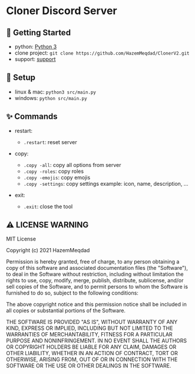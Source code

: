 # Cloner Discord Server

## 🚀 Getting Started
- python: [Python 3](https://www.python.org/downloads/)
- clone project: `git clone https://github.com/HazemMeqdad/ClonerV2.git` 
- support: [support](https://discord.gg/VcWRRphVQB)

## 🤝 Setup
- linux & mac: `python3 src/main.py`
- windows: `python src/main.py`

## ✨ Commands
- restart:
  - `.restart`: reset server

- copy:
    - `.copy -all`: copy all options from server
    - `.copy -roles`: copy roles
    - `.copy -emojis`: copy emojis
    - `.copy -settings`: copy settings example: icon, name, description, ...

- exit:
    - `.exit`: close the tool

## ⚠️ LICENSE WARNING

MIT License

Copyright (c) 2021 HazemMeqdad

Permission is hereby granted, free of charge, to any person obtaining a copy
of this software and associated documentation files (the "Software"), to deal
in the Software without restriction, including without limitation the rights
to use, copy, modify, merge, publish, distribute, sublicense, and/or sell
copies of the Software, and to permit persons to whom the Software is
furnished to do so, subject to the following conditions:

The above copyright notice and this permission notice shall be included in all
copies or substantial portions of the Software.

THE SOFTWARE IS PROVIDED "AS IS", WITHOUT WARRANTY OF ANY KIND, EXPRESS OR
IMPLIED, INCLUDING BUT NOT LIMITED TO THE WARRANTIES OF MERCHANTABILITY,
FITNESS FOR A PARTICULAR PURPOSE AND NONINFRINGEMENT. IN NO EVENT SHALL THE
AUTHORS OR COPYRIGHT HOLDERS BE LIABLE FOR ANY CLAIM, DAMAGES OR OTHER
LIABILITY, WHETHER IN AN ACTION OF CONTRACT, TORT OR OTHERWISE, ARISING FROM,
OUT OF OR IN CONNECTION WITH THE SOFTWARE OR THE USE OR OTHER DEALINGS IN THE
SOFTWARE.

